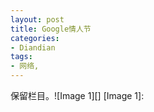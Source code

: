 ```yaml
---
layout: post
title: Google情人节
categories:
- Diandian
tags:
- 网络, 
---
```

保留栏目。!\[Image 1\]\[\] \[Image 1\]: